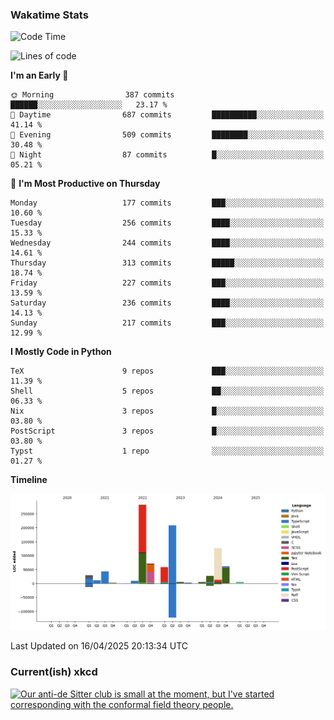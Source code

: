 ### Wakatime Stats
<!--START_SECTION:waka-->
![Code Time](http://img.shields.io/badge/Code%20Time-3%2C184%20hrs%2043%20mins-blue)

![Lines of code](https://img.shields.io/badge/From%20Hello%20World%20I%27ve%20Written-950.8%20thousand%20lines%20of%20code-blue)

**I'm an Early 🐤** 

```text
🌞 Morning                387 commits         ██████░░░░░░░░░░░░░░░░░░░   23.17 % 
🌆 Daytime                687 commits         ██████████░░░░░░░░░░░░░░░   41.14 % 
🌃 Evening                509 commits         ████████░░░░░░░░░░░░░░░░░   30.48 % 
🌙 Night                  87 commits          █░░░░░░░░░░░░░░░░░░░░░░░░   05.21 % 
```
📅 **I'm Most Productive on Thursday** 

```text
Monday                   177 commits         ███░░░░░░░░░░░░░░░░░░░░░░   10.60 % 
Tuesday                  256 commits         ████░░░░░░░░░░░░░░░░░░░░░   15.33 % 
Wednesday                244 commits         ████░░░░░░░░░░░░░░░░░░░░░   14.61 % 
Thursday                 313 commits         █████░░░░░░░░░░░░░░░░░░░░   18.74 % 
Friday                   227 commits         ███░░░░░░░░░░░░░░░░░░░░░░   13.59 % 
Saturday                 236 commits         ████░░░░░░░░░░░░░░░░░░░░░   14.13 % 
Sunday                   217 commits         ███░░░░░░░░░░░░░░░░░░░░░░   12.99 % 
```


**I Mostly Code in Python** 

```text
TeX                      9 repos             ███░░░░░░░░░░░░░░░░░░░░░░   11.39 % 
Shell                    5 repos             ██░░░░░░░░░░░░░░░░░░░░░░░   06.33 % 
Nix                      3 repos             █░░░░░░░░░░░░░░░░░░░░░░░░   03.80 % 
PostScript               3 repos             █░░░░░░░░░░░░░░░░░░░░░░░░   03.80 % 
Typst                    1 repo              ░░░░░░░░░░░░░░░░░░░░░░░░░   01.27 % 
```



**Timeline**

![Lines of Code chart](https://raw.githubusercontent.com/joshuajeschek/joshuajeschek/main/assets/bar_graph.png)


 Last Updated on 16/04/2025 20:13:34 UTC
<!--END_SECTION:waka-->

### Current(ish) xkcd
<a id="xkcd-a" title="Our anti-de Sitter club is small at the moment, but I've started corresponding with the conformal field theory people." href="https://www.xkcd.com" target="_blank">
        <img align="center" id="xkcd-img" src="https://imgs.xkcd.com/comics/de_sitter.png" alt="Our anti-de Sitter club is small at the moment, but I've started corresponding with the conformal field theory people." height=300 />
</a>
